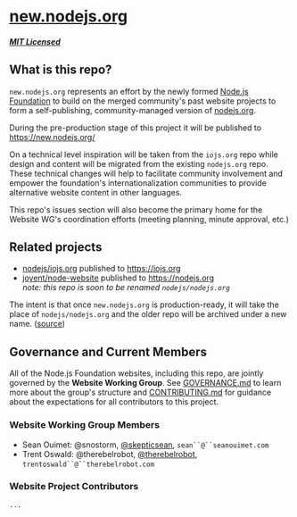 # [new.nodejs.org](https://new.nodejs.org/)

##### [MIT Licensed](LICENSE)

## What is this repo?

`new.nodejs.org` represents an effort by the newly formed [Node.js Foundation](https://nodejs.org/foundation/) to build on the merged community's past website projects to form a self-publishing, community-managed version of [nodejs.org](https://nodejs.org).

During the pre-production stage of this project it will be published to https://new.nodejs.org/

On a technical level inspiration will be taken from the `iojs.org` repo while design and content will be migrated from the existing `nodejs.org` repo. These technical changes will help to facilitate community involvement and empower the foundation's internationalization communities to provide alternative website content in other languages.

This repo's issues section will also become the primary home for the Website WG's coordination efforts (meeting planning, minute approval, etc.)

## Related projects

- [nodejs/iojs.org](https://github.com/nodejs/iojs.org) published to https://iojs.org
- [joyent/node-website](https://github.com/joyent/node-website) published to https://nodejs.org<br>
  _note: this repo is soon to be renamed `nodejs/nodejs.org`_

The intent is that once `new.nodejs.org` is production-ready, it will take the place of `nodejs/nodejs.org` and the older repo will be archived under a new name. ([source](https://github.com/nodejs/iojs.org/issues/382#issuecomment-113237898))

## Governance and Current Members

All of the Node.js Foundation websites, including this repo, are jointly governed by the **Website Working Group**. See [GOVERNANCE.md](./GOVERNANCE.md) to learn more about the group's structure and [CONTRIBUTING.md](./CONTRIBUTING.md) for guidance about the expectations for all contributors to this project.

### Website Working Group Members

- Sean Ouimet: @snostorm, [@skepticsean](http://twitter.com/skepticsean), `sean``@``seanouimet.com`
- Trent Oswald: @therebelrobot, [@therebelrobot](http://twitter.com/therebelrobot), `trentoswald``@``therebelrobot.com`

### Website Project Contributors

`...`
